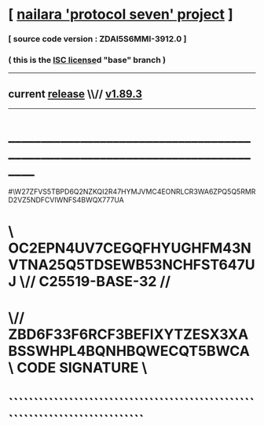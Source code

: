
# [ [nailara 'protocol seven' project](http://nailara.network/) ]

### [ source code version : ZDAI5S6MMI-3912.0 ]

### ( this is the [ISC license](license)d "base" branch )
---
## current [release](https://github.com/nailara-technologies/protocol-7/releases) \\\\// [v1.89.3](https://github.com/nailara-technologies/protocol-7/releases/tag/v1.89.3)
---
# ______________________________________________________________________________
#\\W27ZFVS5TBPD6Q2NZKQI2R47HYMJVMC4EONRLCR3WA6ZPQ5Q5RMRD2VZ5NDFCVIWNFS4BWQX777UA
# \\ OC2EPN4UV7CEGQFHYUGHFM43NVTNA25Q5TDSEWB53NCHFST647UJ \\// C25519-BASE-32 //
#  \\// ZBD6F33F6RCF3BEFIXYTZESX3XABSSWHPL4BQNHBQWECQT5BWCA \\ CODE SIGNATURE \\
#   ````````````````````````````````````````````````````````````````````````````
